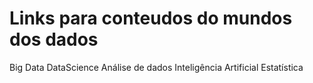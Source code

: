 # Links para conteudos do mundos dos dados
Big Data
DataScience
Análise de dados
Inteligência Artificial
Estatística

